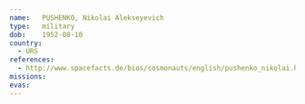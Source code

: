 ```yaml
---
name:	PUSHENKO, Nikolai Alekseyevich 
type:	military
dob:	1952-08-10
country:
  - URS
references:
  - http://www.spacefacts.de/bios/cosmonauts/english/pushenko_nikolai.htm
missions:
evas:
---
```

